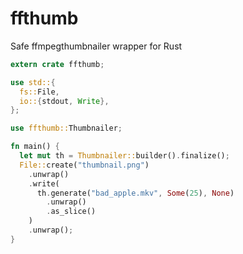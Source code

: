 
# ffthumb

Safe ffmpegthumbnailer wrapper for Rust

```rust
extern crate ffthumb;

use std::{
  fs::File,
  io::{stdout, Write},
};

use ffthumb::Thumbnailer;

fn main() {
  let mut th = Thumbnailer::builder().finalize();
  File::create("thumbnail.png")
    .unwrap()
    .write(
      th.generate("bad_apple.mkv", Some(25), None)
        .unwrap()
        .as_slice()
    )
    .unwrap();
}
```
